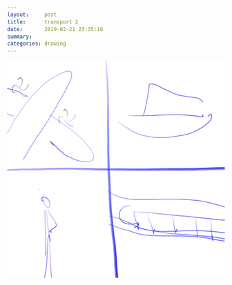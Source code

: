 ```yaml
---
layout:     post
title:      transport 2
date:       2019-02-21 23:35:18
summary:    
categories: drawing
---
```

![transport 2](/images/diary/transport-2.png ".")
